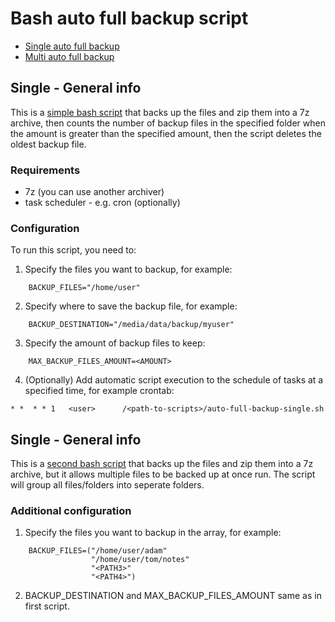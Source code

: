 # Bash auto full backup script
* [Single auto full backup](#single---general-info)
* [Multi auto full backup](#multi---general-info)

## Single - General info
This is a [simple bash script](auto-full-backup-single.sh) that backs up the files and zip them into a 7z archive, then counts the number of backup files in the specified folder when the amount is greater than the specified amount, then the script deletes the oldest backup file.

### Requirements
* 7z (you can use another archiver)
* task scheduler - e.g. cron (optionally)

### Configuration
To run this script, you need to:

1. Specify the files you want to backup, for example:
```
    BACKUP_FILES="/home/user"
```
2. Specify where to save the backup file, for example:
```
    BACKUP_DESTINATION="/media/data/backup/myuser"
```
3. Specify the amount of backup files to keep:
```
    MAX_BACKUP_FILES_AMOUNT=<AMOUNT>
```
4. (Optionally) Add automatic script execution to the schedule of tasks at a specified time, for example crontab:
```
* *  * * 1   <user>      /<path-to-scripts>/auto-full-backup-single.sh
```

## Single - General info
This is a [second bash script](auto-full-backup-multi.sh) that backs up the files and zip them into a 7z archive, but it allows multiple files to be backed up at once run. The script will group all files/folders into seperate folders.

### Additional configuration

1. Specify the files you want to backup in the array, for example:
```
    BACKUP_FILES=("/home/user/adam"
                  "/home/user/tom/notes"
                  "<PATH3>"
                  "<PATH4>")
```
2. BACKUP_DESTINATION and MAX_BACKUP_FILES_AMOUNT same as in first script.